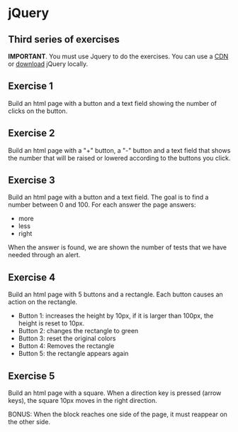 # jQuery

## Third series of exercises

**IMPORTANT**.
You must use Jquery to do the exercises.
You can use a [CDN](https://code.jquery.com/) or [download](https://jquery.com/download/) jQuery locally.

## Exercise 1
Build an html page with a button and a text field showing the number of clicks on the button.

## Exercise 2
Build an html page with a "+" button, a "-" button and a text field that shows the number that will be raised or lowered according to the buttons you click.

## Exercise 3
Build an html page with a button and a text field. The goal is to find a number between 0 and 100. For each answer the page answers:
- more
- less
- right

When the answer is found, we are shown the number of tests that we have needed through an alert.

## Exercise 4
Build an html page with 5 buttons and a rectangle. Each button causes an action on the rectangle.
- Button 1: increases the height by 10px, if it is larger than 100px, the height is reset to 10px.
- Button 2: changes the rectangle to green
- Button 3: reset the original colors
- Button 4: Removes the rectangle
- Button 5: the rectangle appears again

## Exercise 5
Build an html page with a square.
When a direction key is pressed (arrow keys), the square 10px moves in the right direction.

BONUS: When the block reaches one side of the page, it must reappear on the other side.